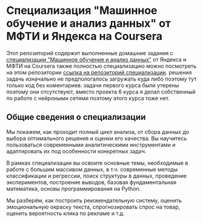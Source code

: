 # Специализация "Машинное обучение и анализ данных" от МФТИ и Яндекса на Coursera

Этот репозиторий содержит выполненные домашние задания с [специализации "Машинное обучение и анализ данных"](https://www.coursera.org/specializations/machine-learning-data-analysis) от Яндекса и МФТИ на Coursera также полностью специализацию можно посмотреть на этом репозитории [ссылка на репозиторий специализации](https://github.com/minhdai2410/machine-learning-data-analysis-yandex-mipt-coursera).
решения задачь изначально не предпологалось загружать куда либо поэтому тут только код без коментариев. задачи первого курса были утерены поэтому они отсутствуют, вместо проекта 6 курса я делал собственный по работе с нейроными сетями поэтому этого курса тоже нет.

## Общие сведения о специализации
Мы покажем, как проходит полный цикл анализа, от сбора данных до выбора оптимального решения и оценки его качества. Вы научитесь пользоваться современными аналитическими инструментами и адаптировать их под особенности конкретных задач.

В рамках специализации вы освоите основные темы, необходимые в работе с большим массивом данных, в т.ч. современные методы классификации и регрессии, поиск структуры в данных, проведение экспериментов, построение выводов, базовая фундаментальная математика, основы программирования на Python.

Мы разберём, как построить рекомендательную систему, оценить эмоциональную окраску текста, спрогнозировать спрос на товар, оценить вероятность клика по рекламе и т.д.
